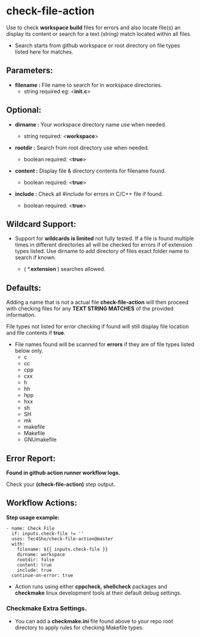 # check-file-action

Use to check **workspace build** files for errors and also locate file(s) an display its content or search for a text (string) match located within all files.

- Search starts from github workspace or root directory on file types listed here for matches.


## Parameters:

- **filename :**  File name to search for in workspace directories.
  - string required eg: <**init.c**>

## Optional:

- **dirname :**  Your workspace directory name use when needed.
  - string required: <**workspace**>

- **rootdir :**  Search from root directory use when needed.
  - boolean required: <**true**>

- **content :**  Display file & directory contents for filename found.
  - boolean required: <**true**>

- **include :**  Check all #include <name> for errors in C/C++ file if found.
  - boolean required: <**true**>

## Wildcard Support:

- Support for **wildcards is limited** not fully tested. If a file is found multiple times in different directories all will be checked for errors if of extension types listed. Use dirname to add directory of files exact folder name to search if known.
  
  - ( *.**extension** ) searches allowed.
 
## Defaults:

Adding a name that is not a actual file **check-file-action** will then proceed with checking files for any **TEXT STRING MATCHES** of the provided information.

File types not listed for error checking if found will still display file location and file contents if **true**.

- File names found will be scanned for **errors** if they are of file types listed below only.
  - c
  - cc
  - cpp
  - cxx
  - h
  - hh
  - hpp
  - hxx
  - sh
  - SH
  - mk
  - makefile
  - Makefile
  - GNUmakefile

## Error Report:

**Found in github action runner workflow logs.**

Check your **(check-file-action)** step output.

## Workflow Actions:

**Step usage example:**


    - name: Check File
      if: inputs.check-file != ''
      uses: Tec4Sho/check-file-action@master
      with:
        filename: ${{ inputs.check-file }}
        dirname: workspace
        rootdir: false
        content: true
        include: true
      continue-on-error: true


- Action runs using either **cppcheck, shellcheck** packages and **checkmake** linux development tools at their default debug settings.


### Checkmake Extra Settings.

- You can add a **checkmake.ini** file found above to your repo root directory to apply rules for checking Makefile types.
